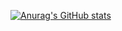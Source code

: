 [![Anurag's GitHub stats](https://github-readme-stats.vercel.app/api?username=hckmtrx&count_private=true&show_icons=true&theme=transparent&hide_border=true&title_color=#a1a1a1)](https://github.com/anuraghazra/github-readme-stats)
